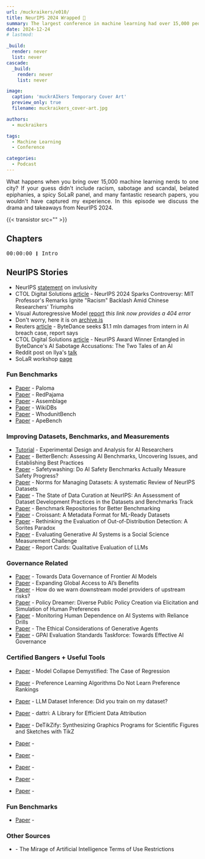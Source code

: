 ```yaml
---
url: /muckraikers/e010/
title: NeurIPS 2024 Wrapped 🌯
summary: The largest conference in machine learning had over 15,000 people in attendance, and so much tea!
date: 2024-12-24
# lastmod: 

_build:
  render: never
  list: never
cascade:
  _build:
    render: never
    list: never

image:
  caption: 'muckrAIkers Temporary Cover Art'
  preview_only: true
  filename: muckraikers_cover-art.jpg

authors:
  - muckraikers

tags:
  - Machine Learning
  - Conference

categories: 
  - Podcast
---
```


<div style="text-align: justify">
What happens when you bring over 15,000 machine learning nerds to one city? If your guess didn't include racism, sabotage and scandal, belated epiphanies, a spicy SoLaR panel, and many fantastic research papers, you wouldn't have captured my experience. In this episode we discuss the drama and takeaways from NeurIPS 2024.

{{< transistor src="" >}}
</div>

## Chapters

<div style="text-align: left; font-family:monospace;">
00:00:00 ❙ Intro<br>
</div>

## NeurIPS Stories
- NeurIPS [statement](https://neurips.cc/Conferences/2024/StatementOnInclusivity) on invlusivity
- CTOL Digital Solutions [article](https://www.ctol.digital/news/neurips-2024-controversy-mit-professor-remarks-chinese-researchers-triumphs/) - NeurIPS 2024 Sparks Controversy: MIT Professor's Remarks Ignite "Racism" Backlash Amid Chinese Researchers’ Triumphs
- Visual Autoregressive Model [report](https://var-integrity-report.github.io) *this link now provides a 404 error*
- Don't worry, here it is on [archive.is](https://archive.is/5GklT)
- Reuters [article](https://www.reuters.com/technology/artificial-intelligence/bytedance-seeks-11-mln-damages-intern-ai-breach-case-report-says-2024-11-28/) - ByteDance seeks $1.1 mln damages from intern in AI breach case, report says
- CTOL Digital Solutions [article](https://www.ctol.digital/news/ai-genius-neurips-win-bytedance-legal-battle/) - NeurIPS Award Winner Entangled in ByteDance's AI Sabotage Accusations: The Two Tales of an AI
- Reddit post on Ilya's [talk](https://www.reddit.com/r/singularity/comments/1hdrjvq/ilyas_full_talk_at_neurips_2024_pretraining_as_we/)
- SoLaR workshop [page](https://solar-neurips.github.io)

### Fun Benchmarks
- [Paper]() - Paloma
- [Paper]() - RedPajama
- [Paper]() - Assemblage
- [Paper]() - WikiDBs
- [Paper]() - WhodunitBench
- [Paper]() - ApeBench

### Improving Datasets, Benchmarks, and Measurements
- [Tutorial]() - Experimental Design and Analysis for AI Researchers
- [Paper]() - BetterBench: Assessing AI Benchmarks, Uncovering Issues, and Establishing Best Practices
- [Paper]() - Safetywashing: Do AI Safety Benchmarks Actually Measure Safety Progress?
- [Paper]() - Norms for Managing Datasets: A systematic Review of NeurIPS Datasets
- [Paper]() - The State of Data Curation at NeurIPS: An Assessment of Dataset Development Practices in the Datasets and Benchmarks Track
- [Paper]() - Benchmark Repositories for Better Benchmarking
- [Paper]() - Croissant: A Metadata Format for ML-Ready Datasets
- [Paper]() - Rethinking the Evaluation of Out-of-Distribution Detection: A Sorites Paradox
- [Paper]() - Evaluating Generative AI Systems is a Social Science Measurement Challenge
- [Paper]() - Report Cards: Qualitative Evaluation of LLMs

### Governance Related
- [Paper]() - Towards Data Governance of Frontier AI Models
- [Paper]() - Expanding Global Access to AI’s Benefits
- [Paper]() - How do we warn downstream model providers of upstream risks?
- [Paper]() - Policy Dreamer: Diverse Public Policy Creation via Elicitation and Simulation of Human Preferences
- [Paper]() - Monitoring Human Dependence on AI Systems with Reliance Drills
- [Paper]() - The Ethical Considerations of Generative Agents
- [Paper]() - GPAI Evaluation Standards Taskforce: Towards Effective AI Governance

### Certified Bangers + Useful Tools
- [Paper]() - Model Collapse Demystified: The Case of Regression
- [Paper]() - Preference Learning Algorithms Do Not Learn Preference Rankings
- [Paper]() - LLM Dataset Inference: Did you train on my dataset?
- [Paper]() - dattri: A Library for Efficient Data Attribution

- [Paper]() - DeTikZify: Synthesizing Graphics Programs for Scientific Figures and Sketches with TikZ
- [Paper]() - 
- [Paper]() - 
- [Paper]() - 
- [Paper]() - 
- [Paper]() - 

### Fun Benchmarks
- [Paper]() - 


### Other Sources
- []() - The Mirage of Artificial Intelligence Terms of Use Restrictions